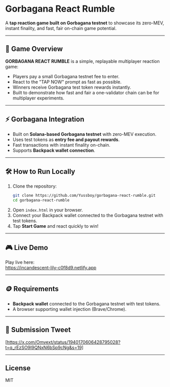 # Gorbagana React Rumble

A **tap reaction game built on Gorbagana testnet** to showcase its zero-MEV, instant finality, and fast, fair on-chain game potential.

---

## 🚀 Game Overview

**GORBAGANA REACT RUMBLE** is a simple, replayable multiplayer reaction game:

- Players pay a small Gorbagana testnet fee to enter.
- React to the "TAP NOW" prompt as fast as possible.
- Winners receive Gorbagana test token rewards instantly.
- Built to demonstrate how fast and fair a one-validator chain can be for multiplayer experiments.

---

## ⚡ Gorbagana Integration

- Built on **Solana-based Gorbagana testnet** with zero-MEV execution.
- Uses test tokens as **entry fee and payout rewards**.
- Fast transactions with instant finality on-chain.
- Supports **Backpack wallet connection**.

---

## 🛠️ How to Run Locally

1. Clone the repository:
    ```bash
    git clone https://github.com/Yussboy/gorbagana-react-rumble.git
    cd gorbagana-react-rumble
    ```
2. Open `index.html` in your browser.
3. Connect your Backpack wallet connected to the Gorbagana testnet with test tokens.
4. Tap **Start Game** and react quickly to win!

---

## 🎮 Live Demo

Play live here:  
https://incandescent-lily-c0f8d9.netlify.app

---

## 🪙 Requirements

- **Backpack wallet** connected to the Gorbagana testnet with test tokens.
- A browser supporting wallet injection (Brave/Chrome).

---

## 🔗 Submission Tweet

[https://x.com/Omvext/status/1940170606428795028?t=q_rEzSO9I9QNxN6bSp9cNg&s=19]

---

## License

MIT
